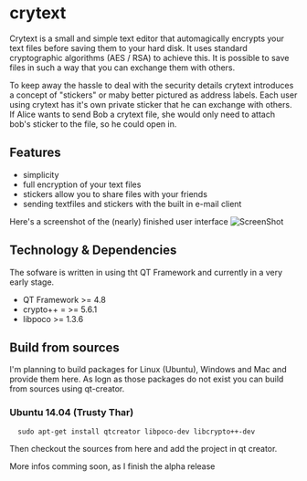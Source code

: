 crytext
=======

Crytext is a small and simple text editor that automagically encrypts your text files before saving them to your hard disk. It uses standard cryptographic algorithms (AES / RSA) to achieve this. It is possible to save files in such a way that you can exchange them with others.

To keep away the hassle to deal with the security details crytext introduces a concept of "stickers" or maby better pictured as address labels. Each user using crytext has it's own private sticker that he can exchange with others. If Alice wants to send Bob a crytext file, she would only need to attach bob's sticker to the file, so he could open in.

## Features
* simplicity
* full encryption of your text files
* stickers allow you to share files with your friends
* sending textfiles and stickers with the built in e-mail client

Here's a screenshot of the (nearly) finished user interface
![ScreenShot](http://fischboeck.net/crytext/crytext-screener.png)

## Technology & Dependencies
The sofware is written in using tht QT Framework and currently in a very early stage.

- QT Framework >= 4.8
- crypto++ = >= 5.6.1
- libpoco >= 1.3.6


## Build from sources
I'm planning to build packages for Linux (Ubuntu), Windows and Mac and provide them here. As logn as those packages do not exist you can build from sources using qt-creator. 

### Ubuntu 14.04 (Trusty Thar)

```
  sudo apt-get install qtcreator libpoco-dev libcrypto++-dev
```
Then checkout the sources from here and add the project in qt creator.


More infos comming soon, as I finish the alpha release


